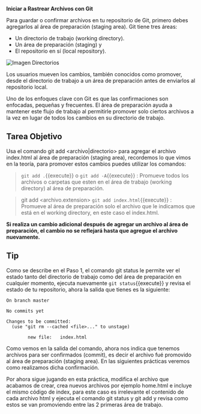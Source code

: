 **Iniciar a Rastrear Archivos con Git**

Para guardar o confirmar archivos en tu repositorio de Git, primero debes agregarlos al área de preparación (staging area). Git tiene tres áreas:

* Un directorio de trabajo (working directory).
* Un área de preparación (staging) y 
* El repositorio en sí (local repository). 

![Imagen Directorios](https://i.imgur.com/WkwGrBD.jpg)

Los usuarios mueven los cambios, también conocidos como promover, desde el directorio de trabajo a un área de preparación antes de enviarlos al repositorio local.

Uno de los enfoques clave con Git es que las confirmaciones son enfocadas, pequeñas y frecuentes. El área de preparación ayuda a mantener este flujo de trabajo al permitirle promover solo ciertos archivos a la vez en lugar de todos los cambios en su directorio de trabajo.

## Tarea Objetivo

Usa el comando git add <archivo|directorio> para agregar el archivo index.html al área de preparación (staging area), recordemos lo que vimos en la teoría, para promover estos cambios puedes utilizar los comandos:

> `git add .`{{execute}} o `git add -A`{{execute}} : Promueve todos los archivos o carpetas que esten en el área de trabajo (working directory) al área de preparación.

> git add <archivo.extension> `git add index.html`{{execute}} : Promueve al área de preparación solo el archivo que le indicamos que está en el working directory, en este caso el index.html.

**Si realiza un cambio adicional después de agregar un archivo al área de preparación, el cambio no se reflejará hasta que agregue el archivo nuevamente.**

## Tip

Como se describe en el Paso 1, el comando git status le permite ver el estado tanto del directorio de trabajo como del área de preparación en cualquier momento, ejecuta nuevamente `git status`{{execute}} y revisa el estado de tu repositorio, ahora la salida que tienes es la siguiente:
```
On branch master

No commits yet

Changes to be committed:
  (use "git rm --cached <file>..." to unstage)

        new file:   index.html
```
Como vemos en la salida del comando, ahora nos indica que tenemos archivos para ser confirmados (commit), es decir el archivo fué promovido al área de preparación (staging area).
En las siguientes prácticas veremos como realizamos dicha confirmación.

Por ahora sigue jugando en esta práctica, modifica el archivo que acabamos de crear, crea nuevos archivos por ejemplo home.html e incluye el mismo código de index, para este caso es irrelevante el contenido de cada archivo html y ejecuta el comando git status y git add y revisa como estos se van promoviendo entre las 2 primeras área de trabajo.
